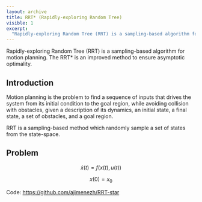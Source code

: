 ```yaml
---
layout: archive
title: RRT* (Rapidly-exploring Random Tree)
visible: 1
excerpt:
  "Rapidly-exploring Random Tree (RRT) is a sampling-based algorithm for motion planning. The RRT* is an improved method to ensure asymptotic optimality."
---
```


Rapidly-exploring Random Tree (RRT) is a sampling-based algorithm for motion planning. The RRT* is an improved method to ensure asymptotic optimality.

## Introduction

Motion planning is the problem to find
a sequence of inputs that drives the system from its initial
condition to the goal region, while avoiding collision with
obstacles, given a description of
its dynamics, an initial state, a final state, a set of obstacles,
and a goal region. 

RRT is a sampling-based method which randomly sample a set of states from the state-space.

## Problem

$$ \dot{x}(t) = f(x(t), u(t))$$

$$ x(0) = x_0$$

Code: https://github.com/ajimenezh/RRT-star


<!-- ## Find the Tangent to Two Circles

The line tangent to two circles can be found algebraically with the condition that the distance of the line to the center of each circle is equal to the radius of the circle, and solving the system of equations. To simplify the equations, we can assume that one of the circles is centered at (0, 0), and then we can translate the solution. If we use the representation of the line as $ax + by + c = 0$, the distance to a point ($p_x$, $p_y$) is $|a p_x + b p_y + c|$. So the equations are:

$$ |a \cdot 0 + b \cdot 0 + c| = r_1$$

$$ |a \cdot p_x + b \cdot p_y + c| = r_2$$

And we can use the following equation of the line so the answer is unique:

$$ a^2 + b^2 = 1$$

This system has up to 4 solutions because the absolute value can contain both a positive and negative value.

$$ a \cdot 0 + b \cdot 0 + c = \pm r_1$$

$$ a \cdot p_x + b \cdot p_y + c = \pm r_2$$

So if we define $s_i = \pm r_i$ then:

$$ c = s_i$$

$$ a \cdot p_x + b \cdot p_y = s_2 - s_1$$

$$ (a \cdot p_x)^2 + (s_2 - s_1)^2 - 2*(a \cdot p_x)(s_2 - s_1) = (1 - a^2)p_y^2$$

$$ a^2 (p_x^2 + p_y^2) - 2*a(s_2 - s_1)p_x + (s_2 - s_1)^2 - p_y^2 = 0$$

We can solve this:

$$ a = \frac{-2(s_2 - s_1)p_x \pm \sqrt{ 4(s_2 - s_1)^2p_x^2 - 4(p_x^2 + p_y^2)((s_2 - s_1)^2 - p_y^2) }}{2(p_x^2 + p_y^2)} $$

$$ a = \frac{(s_2 - s_1)p_x \pm p_y \sqrt{ (p_x^2 + p_y^2) - (s_2 - s_1)^2}}{p_x^2 + p_y^2} $$

And then b with:

$$ b = \pm \sqrt{1 - a^2} $$

Since we have already taken both + and - above it doesn't matter which sign we take in these equations as long as we are consistent and take always the same sign.

```
namespace {
	const double EPS = 1.0e-6;


	std::optional<Line> CalcTangentLine(const Point& p, double s1, double s2) {
		double z = p.x * p.x + p.y * p.y;
		double delta = z - (s2 - s1)* (s2 - s1);
		
		if (delta < -EPS) {
			return std::nullopt;
		}

		double a = (p.x * (s2 - s1) + p.y * sqrt(delta)) / (z);
		double b = (p.y * (s2 - s1) - p.x * sqrt(delta)) / (z);
		double c = s1;

		return Line(a, b, c);
	}

}

std::vector<Line> FindTangentLines(const Circle& c1, const Circle& c2) {
	double r1 = c1.Radius();
	double r2 = c2.Radius();

	std::vector<Line> result;

	for (int i = -1; i <= 1; i += 2) {
		double s1 = i * r1;
		for (int j = -1; j <= 1; j += 2) {
			double s2 = j * r2;
			std::optional<Line> res = CalcTangentLine(c2.Center() - c1.Center(), s1, s2);

			if (res.has_value()) {
				Line line = res.value();
				line.c -= line.a* c1.Center().x + line.b * c1.Center().y;
				result.push_back(line);
			}
		}
	}

	return result;
}
``` -->

